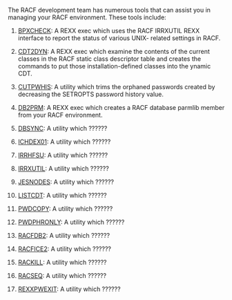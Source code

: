 The RACF development team has numerous tools that can assist you in managing your RACF environment. These tools include:

1. [BPXCHECK](http://ibm.biz/racf-bpxcheck): A REXX exec which uses the RACF IRRXUTIL REXX interface to report the status of various UNIX- related settings in RACF.  

2. [CDT2DYN](http://ibm.biz/racf-cdt2dyn): A REXX exec which examine the contents of the current classes in the RACF static class descriptor table and creates the commands to put those installation-defined classes into the ynamic CDT.

3. [CUTPWHIS](http://ibm.biz/racf-cutpwhis): A utility which trims the orphaned passwords created by decreasing the SETROPTS password history value.

3. [DB2PRM](http://ibm.biz/racf-db2prm): A REXX exec which creates a RACF database parmlib member from your RACF environment.

4. [DBSYNC](http://ibm.biz/racf-dbsync): A utility which ?????? 

5. [ICHDEX01](http://ibm.biz/racf-ichdex01): A utility which ?????? 

6. [IRRHFSU](http://ibm.biz/racf-irrhfsu): A utility which ??????

7. [IRRXUTIL](http://ibm.biz/racf-irrxutil): A utility which ??????

8. [JESNODES](http://ibm.biz/racf-jesnodes): A utility which ?????? 

10. [LISTCDT](http://ibm.biz/racf-listcdt): A utility which ?????? 

11. [PWDCOPY](http://ibm.biz/racf-pwdcopy): A utility which ?????? 

12. [PWDPHRONLY](http://ibm.biz/racf-pwdphronly): A utility which ?????? 

13. [RACFDB2](http://ibm.biz/racf-racfdb2): A utility which ?????? 

14. [RACFICE2](http://ibm.biz/racf-racfice): A utility which ?????? 

15. [RACKILL](http://ibm.biz/racf-rackill): A utility which ?????? 

16. [RACSEQ](http://ibm.biz/racf-racseq): A utility which ??????

17. [REXXPWEXIT](http://ibm.biz/racf-rexxpwexit): A utility which ?????? 
